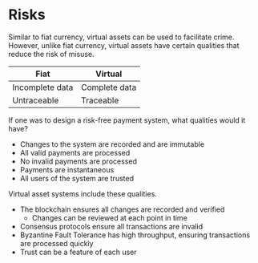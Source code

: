 # Risks

Similar to fiat currency, virtual assets can be used to facilitate crime. However, unlike fiat currency, virtual assets have certain qualities that reduce the risk of misuse.

| Fiat | Virtual |
| ---- | ------- |
| Incomplete data | Complete data |
| Untraceable | Traceable |

If one was to design a risk-free payment system, what qualities would it have?
- Changes to the system are recorded and are immutable
- All valid payments are processed
- No invalid payments are processed
- Payments are instantaneous
- All users of the system are trusted

Virtual asset systems include these qualities.
- The blockchain ensures all changes are recorded and verified
    - Changes can be reviewed at each point in time
- Consensus protocols ensure all transactions are invalid
- Byzantine Fault Tolerance has high throughput, ensuring transactions are processed quickly
- Trust can be a feature of each user
